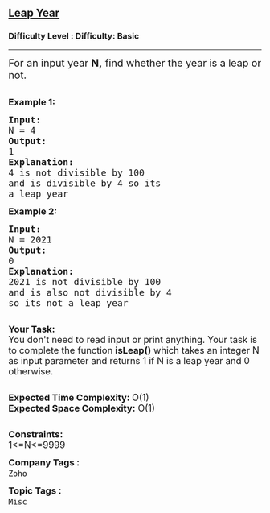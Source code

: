 <h2><a href="https://www.geeksforgeeks.org/problems/leap-year0943/1?page=2&company=Zoho&sortBy=submissions">Leap Year</a></h2><h3>Difficulty Level : Difficulty: Basic</h3><hr><div class="problems_problem_content__Xm_eO"><p><span style="font-size: 20px;">For an input year&nbsp;<strong>N,</strong> find whether the year is a leap or not.&nbsp;</span><br>&nbsp;</p>
<p><span style="font-size: 18px;"><strong>Example 1:</strong></span></p>
<pre><span style="font-size: 18px;"><strong>Input:</strong>
N = 4
<strong>Output:</strong>
1
<strong>Explanation:</strong>
4 is not divisible by 100
and is divisible by 4 so its
a leap year</span></pre>
<p><span style="font-size: 18px;"><strong>Example 2:</strong></span></p>
<pre><span style="font-size: 18px;"><strong>Input:</strong>
N = 2021
<strong>Output:</strong>
0
<strong>Explanation:</strong>
2021 is not divisible by 100
and is also not divisible by 4
so its not a leap year</span></pre>
<p><br><span style="font-size: 18px;"><strong>Your Task:</strong><br>You don't need to read input or print anything. Your task is to complete the function&nbsp;<strong>isLeap()</strong> which takes an integer N as input parameter and returns 1 if N is a leap year and 0 otherwise.</span><br>&nbsp;</p>
<p><span style="font-size: 18px;"><strong>Expected Time Complexity: </strong>O(1)<br><strong>Expected Space Complexity:</strong> O(1)</span></p>
<p><br><span style="font-size: 18px;"><strong>Constraints:</strong><br>1&lt;=N&lt;=9999</span></p></div><p><span style=font-size:18px><strong>Company Tags : </strong><br><code>Zoho</code>&nbsp;<br><p><span style=font-size:18px><strong>Topic Tags : </strong><br><code>Misc</code>&nbsp;